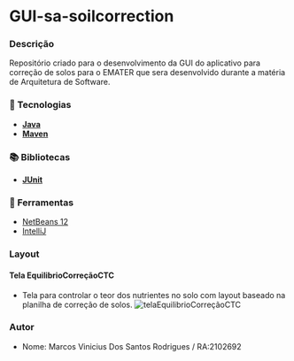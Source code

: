 # GUI-sa-soilcorrection


### Descrição 

Repositório criado para o desenvolvimento da GUI do aplicativo para correção de solos para o EMATER que sera desenvolvido durante a matéria de Arquitetura de Software.

### 🚀 Tecnologias

- [**Java**](https://www.java.com/pt-BR/)
- [**Maven**](https://maven.apache.org/) 

### 📚 Bibliotecas

- **[JUnit](https://junit.org/junit5/)**

### :hammer: Ferramentas

- [NetBeans 12](https://netbeans.apache.org/download/nb120/nb120.html)
- [IntelliJ](https://www.jetbrains.com/pt-br/idea/download/)

### Layout
  #### Tela EquilibrioCorreçãoCTC
  * Tela para controlar o teor dos nutrientes no solo com layout baseado na planilha de correção de solos.
  ![telaEquilibrioCorreçãoCTC](https://user-images.githubusercontent.com/38968106/139688965-25480286-ecf9-43d1-8486-2bed1c952de2.PNG)




### Autor

- Nome: Marcos Vinicius Dos Santos Rodrigues / RA:2102692
